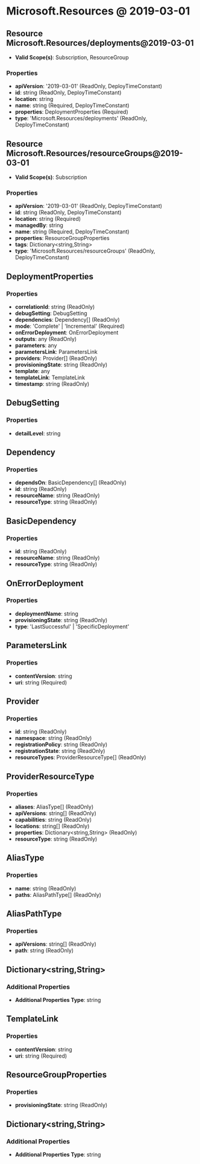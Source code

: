 # Microsoft.Resources @ 2019-03-01

## Resource Microsoft.Resources/deployments@2019-03-01
* **Valid Scope(s)**: Subscription, ResourceGroup
### Properties
* **apiVersion**: '2019-03-01' (ReadOnly, DeployTimeConstant)
* **id**: string (ReadOnly, DeployTimeConstant)
* **location**: string
* **name**: string (Required, DeployTimeConstant)
* **properties**: DeploymentProperties (Required)
* **type**: 'Microsoft.Resources/deployments' (ReadOnly, DeployTimeConstant)

## Resource Microsoft.Resources/resourceGroups@2019-03-01
* **Valid Scope(s)**: Subscription
### Properties
* **apiVersion**: '2019-03-01' (ReadOnly, DeployTimeConstant)
* **id**: string (ReadOnly, DeployTimeConstant)
* **location**: string (Required)
* **managedBy**: string
* **name**: string (Required, DeployTimeConstant)
* **properties**: ResourceGroupProperties
* **tags**: Dictionary<string,String>
* **type**: 'Microsoft.Resources/resourceGroups' (ReadOnly, DeployTimeConstant)

## DeploymentProperties
### Properties
* **correlationId**: string (ReadOnly)
* **debugSetting**: DebugSetting
* **dependencies**: Dependency[] (ReadOnly)
* **mode**: 'Complete' | 'Incremental' (Required)
* **onErrorDeployment**: OnErrorDeployment
* **outputs**: any (ReadOnly)
* **parameters**: any
* **parametersLink**: ParametersLink
* **providers**: Provider[] (ReadOnly)
* **provisioningState**: string (ReadOnly)
* **template**: any
* **templateLink**: TemplateLink
* **timestamp**: string (ReadOnly)

## DebugSetting
### Properties
* **detailLevel**: string

## Dependency
### Properties
* **dependsOn**: BasicDependency[] (ReadOnly)
* **id**: string (ReadOnly)
* **resourceName**: string (ReadOnly)
* **resourceType**: string (ReadOnly)

## BasicDependency
### Properties
* **id**: string (ReadOnly)
* **resourceName**: string (ReadOnly)
* **resourceType**: string (ReadOnly)

## OnErrorDeployment
### Properties
* **deploymentName**: string
* **provisioningState**: string (ReadOnly)
* **type**: 'LastSuccessful' | 'SpecificDeployment'

## ParametersLink
### Properties
* **contentVersion**: string
* **uri**: string (Required)

## Provider
### Properties
* **id**: string (ReadOnly)
* **namespace**: string (ReadOnly)
* **registrationPolicy**: string (ReadOnly)
* **registrationState**: string (ReadOnly)
* **resourceTypes**: ProviderResourceType[] (ReadOnly)

## ProviderResourceType
### Properties
* **aliases**: AliasType[] (ReadOnly)
* **apiVersions**: string[] (ReadOnly)
* **capabilities**: string (ReadOnly)
* **locations**: string[] (ReadOnly)
* **properties**: Dictionary<string,String> (ReadOnly)
* **resourceType**: string (ReadOnly)

## AliasType
### Properties
* **name**: string (ReadOnly)
* **paths**: AliasPathType[] (ReadOnly)

## AliasPathType
### Properties
* **apiVersions**: string[] (ReadOnly)
* **path**: string (ReadOnly)

## Dictionary<string,String>
### Additional Properties
* **Additional Properties Type**: string

## TemplateLink
### Properties
* **contentVersion**: string
* **uri**: string (Required)

## ResourceGroupProperties
### Properties
* **provisioningState**: string (ReadOnly)

## Dictionary<string,String>
### Additional Properties
* **Additional Properties Type**: string

